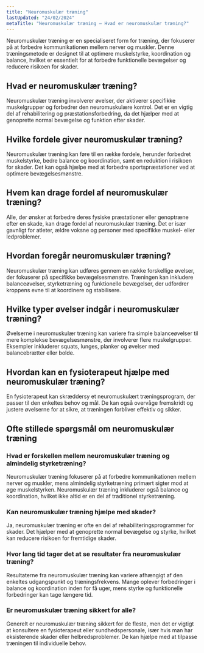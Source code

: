```yaml
---
title: "Neuromuskulær træning"
lastUpdated: "24/02/2024"
metaTitle: "Neuromuskulær træning – Hvad er neuromuskulær træning?"
---
```


Neuromuskulær træning er en specialiseret form for træning, der fokuserer på at forbedre kommunikationen mellem nerver og muskler. Denne træningsmetode er designet til at optimere muskelstyrke, koordination og balance, hvilket er essentielt for at forbedre funktionelle bevægelser og reducere risikoen for skader.

## Hvad er neuromuskulær træning?

Neuromuskulær træning involverer øvelser, der aktiverer specifikke muskelgrupper og forbedrer den neuromuskulære kontrol. Det er en vigtig del af rehabilitering og præstationsforbedring, da det hjælper med at genoprette normal bevægelse og funktion efter skader.

## Hvilke fordele giver neuromuskulær træning?

Neuromuskulær træning kan føre til en række fordele, herunder forbedret muskelstyrke, bedre balance og koordination, samt en reduktion i risikoen for skader. Det kan også hjælpe med at forbedre sportspræstationer ved at optimere bevægelsesmønstre.

## Hvem kan drage fordel af neuromuskulær træning?

Alle, der ønsker at forbedre deres fysiske præstationer eller genoptræne efter en skade, kan drage fordel af neuromuskulær træning. Det er især gavnligt for atleter, ældre voksne og personer med specifikke muskel- eller ledproblemer.

## Hvordan foregår neuromuskulær træning?

Neuromuskulær træning kan udføres gennem en række forskellige øvelser, der fokuserer på specifikke bevægelsesmønstre. Træningen kan inkludere balanceøvelser, styrketræning og funktionelle bevægelser, der udfordrer kroppens evne til at koordinere og stabilisere.

## Hvilke typer øvelser indgår i neuromuskulær træning?

Øvelserne i neuromuskulær træning kan variere fra simple balanceøvelser til mere komplekse bevægelsesmønstre, der involverer flere muskelgrupper. Eksempler inkluderer squats, lunges, planker og øvelser med balancebrætter eller bolde.

## Hvordan kan en fysioterapeut hjælpe med neuromuskulær træning?

En fysioterapeut kan skræddersy et neuromuskulært træningsprogram, der passer til den enkeltes behov og mål. De kan også overvåge fremskridt og justere øvelserne for at sikre, at træningen forbliver effektiv og sikker.

## Ofte stillede spørgsmål om neuromuskulær træning

### Hvad er forskellen mellem neuromuskulær træning og almindelig styrketræning?

Neuromuskulær træning fokuserer på at forbedre kommunikationen mellem nerver og muskler, mens almindelig styrketræning primært sigter mod at øge muskelstyrken. Neuromuskulær træning inkluderer også balance og koordination, hvilket ikke altid er en del af traditionel styrketræning.

### Kan neuromuskulær træning hjælpe med skader?

Ja, neuromuskulær træning er ofte en del af rehabiliteringsprogrammer for skader. Det hjælper med at genoprette normal bevægelse og styrke, hvilket kan reducere risikoen for fremtidige skader.

### Hvor lang tid tager det at se resultater fra neuromuskulær træning?

Resultaterne fra neuromuskulær træning kan variere afhængigt af den enkeltes udgangspunkt og træningsfrekvens. Mange oplever forbedringer i balance og koordination inden for få uger, mens styrke og funktionelle forbedringer kan tage længere tid.

### Er neuromuskulær træning sikkert for alle?

Generelt er neuromuskulær træning sikkert for de fleste, men det er vigtigt at konsultere en fysioterapeut eller sundhedspersonale, især hvis man har eksisterende skader eller helbredsproblemer. De kan hjælpe med at tilpasse træningen til individuelle behov.